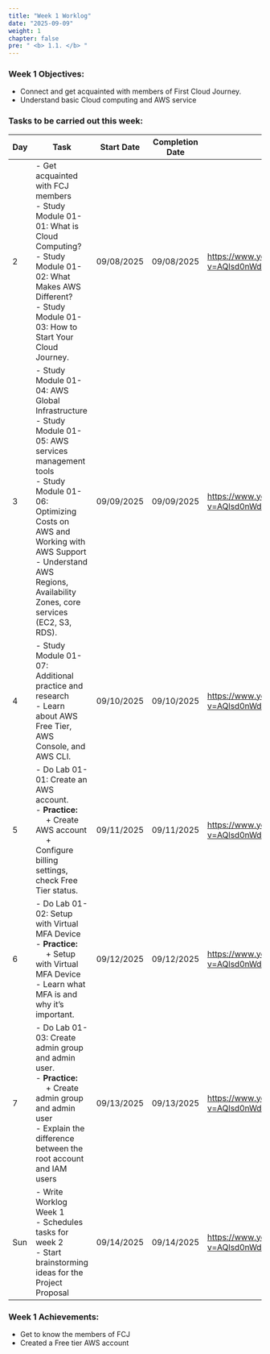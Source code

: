 ```yaml
---
title: "Week 1 Worklog"
date: "2025-09-09"
weight: 1
chapter: false
pre: " <b> 1.1. </b> "
---
```


### Week 1 Objectives:

* Connect and get acquainted with members of First Cloud Journey.
* Understand basic Cloud computing and AWS service

### Tasks to be carried out this week:
| Day | Task                                                                                                                                                                                                   | Start Date | Completion Date | Reference Material                        |
| --- | ------------------------------------------------------------------------------------------------------------------------------------------------------------------------------------------------------ | ---------- | --------------- | ----------------------------------------- |
| 2  | - Get acquainted with FCJ members <br> - Study Module 01-01: What is Cloud Computing? <br> - Study Module 01-02: What Makes AWS Different? <br>  - Study Module 01-03: How to Start Your Cloud Journey.                                                                                                   | 09/08/2025 | 09/08/2025      | <https://www.youtube.com/watch?v=AQlsd0nWdZk&list=PLahN4TLWtox2a3vElknwzU_urND8hLn1i&index=1/> | 
| 3   | - Study Module 01-04: AWS Global Infrastructure <br> - Study Module 01-05: AWS services management tools <br> - Study Module 01-06: Optimizing Costs on AWS and Working with AWS Support <br> - Understand AWS Regions, Availability Zones, core services (EC2, S3, RDS).                                       | 09/09/2025 | 09/09/2025      | <https://www.youtube.com/watch?v=AQlsd0nWdZk&list=PLahN4TLWtox2a3vElknwzU_urND8hLn1i&index=1/> |
| 4   | - Study Module 01-07: Additional practice and research <br> - Learn about AWS Free Tier, AWS Console, and AWS CLI. <br>| 09/10/2025 | 09/10/2025      | <https://www.youtube.com/watch?v=AQlsd0nWdZk&list=PLahN4TLWtox2a3vElknwzU_urND8hLn1i&index=1/> |
| 5   | - Do Lab 01-01: Create an AWS account. <br> - **Practice:** <br>&emsp; + Create AWS account <br>&emsp; + Configure billing settings, check Free Tier status.                           | 09/11/2025 | 09/11/2025      | <https://www.youtube.com/watch?v=AQlsd0nWdZk&list=PLahN4TLWtox2a3vElknwzU_urND8hLn1i&index=1/> |
| 6   | - Do Lab 01-02: Setup with Virtual MFA Device <br>   - **Practice:** <br>&emsp; + Setup with Virtual MFA Device  <br>          - Learn what MFA is and why it’s important.                                                | 09/12/2025 | 09/12/2025      | <https://www.youtube.com/watch?v=AQlsd0nWdZk&list=PLahN4TLWtox2a3vElknwzU_urND8hLn1i&index=1/> |
| 7   | - Do Lab 01-03: Create admin group and admin user. <br> - **Practice:** <br>&emsp; + Create admin group and admin user <br> - Explain the difference between the root account and IAM users                                                                                    | 09/13/2025 | 09/13/2025      | <https://www.youtube.com/watch?v=AQlsd0nWdZk&list=PLahN4TLWtox2a3vElknwzU_urND8hLn1i&index=1/> |
| Sun   | - Write Worklog Week 1 <br> - Schedules tasks for week 2 <br> - Start brainstorming ideas for the Project Proposal                                                               | 09/14/2025 | 09/14/2025      | <https://www.youtube.com/watch?v=AQlsd0nWdZk&list=PLahN4TLWtox2a3vElknwzU_urND8hLn1i&index=1/> |


### Week 1 Achievements:

* Get to know the members of FCJ
* Created a Free tier AWS account

